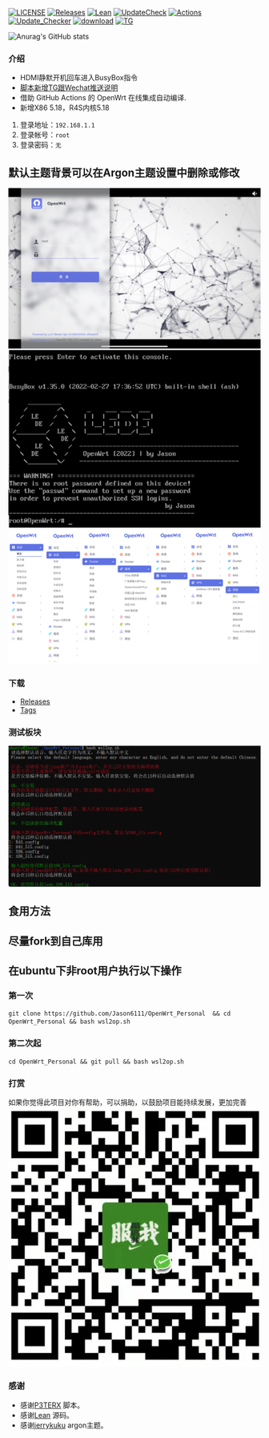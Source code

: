 [![LICENSE](https://img.shields.io/github/license/mashape/apistatus.svg?style=flat-square&label=LICENSE)](https://github.com/Jason6111/OpenWrt_Personal/blob/main/LICENSE)
[![Releases](https://img.shields.io/badge/support-X86|R4S-blue?style=flat&logo=rss)](https://github.com/Jason6111/OpenWrt_Personal/releases)
[![Lean](https://img.shields.io/badge/SourceCode-Lean-green?style=flat&logo=GitHub)](https://github.com/coolsnowwolf/lede)
[![UpdateCheck](https://img.shields.io/badge/Automatic-UpdateCheck-blueviolet?style=flat&logo=apacheflink)](https://github.com/Jason6111/OpenWrt_Personal/actions)
[![Actions](https://img.shields.io/badge/GithubAction-Actions-important?style=flat&logo=GitHubActions)](https://github.com/Jason6111/OpenWrt_Personal/actions)
[![Update_Checker](https://github.com/Jason6111/OpenWrt_Personal/actions/workflows/Update_Checker.yml/badge.svg)](https://github.com/Jason6111/OpenWrt_Personal/tags)
[![download](https://img.shields.io/github/downloads/Jason6111/OpenWrt_Personal/total)](https://github.com/Jason6111/OpenWrt_Personal/releases)
[![TG](https://img.shields.io/badge/Contact-telegram-blue)](https://t.me/jason61)  

![Anurag's GitHub stats](https://github-readme-stats.vercel.app/api?username=Jason6111&bg_color=30,e96443,904e95&title_color=fff&text_color=fff)

### 介绍 
- HDMI静默开机回车进入BusyBox指令
- [脚本新增TG跟Wechat推送说明](other/bot.md)
- 借助 GitHub Actions 的 OpenWrt 在线集成自动编译.
- 新增X86 5.18，R4S内核5.18
1. 登录地址：`192.168.1.1`
2. 登录帐号：`root`
3. 登录密码：`无`  
## 默认主题背景可以在Argon主题设置中删除或修改
![image](other/ZT.jpg) 
![image](other/JM.jpg)
![image](other/function.png)
  
### 下载
- [Releases](https://github.com/Jason6111/OpenWrt_Personal/releases)
- [Tags](https://github.com/Jason6111/OpenWrt_Personal/tags)  

### 测试板块  
![image](other/test.png)  
## 食用方法  
## 尽量fork到自己库用  
## 在ubuntu下非root用户执行以下操作
### 第一次  
```
git clone https://github.com/Jason6111/OpenWrt_Personal  && cd OpenWrt_Personal && bash wsl2op.sh

```  
### 第二次起  
```
cd OpenWrt_Personal && git pull && bash wsl2op.sh

```

### 打赏 
如果你觉得此项目对你有帮助，可以捐助，以鼓励项目能持续发展，更加完善  
![image](other/ds.jpg)  

### 感谢
- 感谢[P3TERX](https://github.com/P3TERX/Actions-OpenWrt) 脚本。  
- 感谢[Lean](https://github.com/coolsnowwolf/lede) 源码。  
- 感谢[jerrykuku](https://github.com/jerrykuku) argon主题。 
